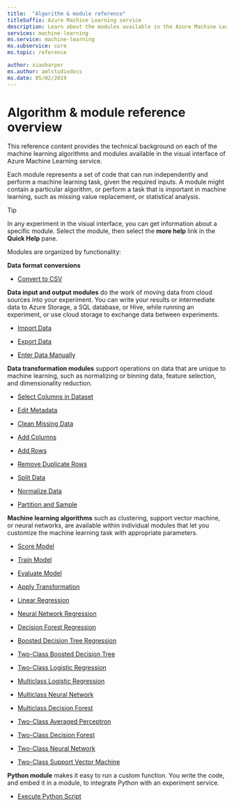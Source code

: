 ```yaml
---
title:  "Algorithm & module reference"
titleSuffix: Azure Machine Learning service
description: Learn about the modules available in the Azure Machine Learning visual interface
services: machine-learning
ms.service: machine-learning
ms.subservice: core
ms.topic: reference

author: xiaoharper
ms.author: amlstudiodocs
ms.date: 05/02/2019
---
```

# Algorithm & module reference overview

This reference content provides the technical background on each of the machine learning algorithms and modules available in the visual interface of Azure Machine Learning service. 

Each module represents a set of code that can run independently and perform a machine learning task, given the required inputs. A module might contain a particular algorithm, or perform a task that is important in machine learning, such as missing value replacement, or statistical analysis. 

> [!TIP]
> In any experiment in the visual interface, you can get information about a specific module. Select the module, then select the **more help** link in the **Quick Help** pane.

Modules are organized by functionality:

**Data format conversions**

  + [Convert to CSV ](convert-to-csv.md)

**Data input and output modules**  do the work of moving data from cloud sources into your experiment. You can write your results or intermediate data to Azure Storage, a SQL database, or Hive, while running an experiment, or use cloud storage to exchange data between experiments.  

  + [Import Data](import-data.md)

  + [Export Data](export-data.md)

  + [Enter Data Manually](enter-data-manually.md)


**Data transformation modules** support operations on data that are unique to machine learning, such as normalizing or binning data, feature selection, and dimensionality reduction.

  + [Select Columns in Dataset](select-columns-in-dataset.md)

  + [Edit Metadata](edit-metadata.md)

  + [Clean Missing Data](clean-missing-data.md)

  + [Add Columns](add-columns.md)

  + [Add Rows](add-rows.md)

  + [Remove Duplicate Rows](remove-duplicate-rows.md)

  + [Split Data](split-data.md)

  + [Normalize Data](normalize-data.md)

  + [Partition and Sample](partition-and-sample.md)


**Machine learning algorithms** such as clustering, support vector machine, or neural networks, are available within individual modules that let you customize the machine learning task with appropriate parameters.  
  + [Score Model](score-model.md)

  + [Train Model](train-model.md)

  + [Evaluate Model](evaluate-model.md)

  + [Apply Transformation](apply-transformation.md)

  + [Linear Regression](linear-regression.md)

  + [Neural Network Regression](neural-network-regression.md)

  + [Decision Forest Regression](decision-forest-regression.md)

  + [Boosted Decision Tree Regression](boosted-decision-tree-regression.md)

  + [Two-Class Boosted Decision Tree](two-class-boosted-decision-tree.md)

  + [Two-Class Logistic Regression](two-class-logistic-regression.md)

  + [Multiclass Logistic Regression](multiclass-logistic-regression.md)

  + [Multiclass Neural Network](multiclass-neural-network.md)

  + [Multiclass Decision Forest](multiclass-decision-forest.md)

  + [Two-Class Averaged Perceptron](two-class-averaged-perceptron.md)

  + [Two-Class Decision Forest](two-class-decision-forest.md)

  + [Two-Class Neural Network](two-class-neural-network.md)

  + [Two-Class Support Vector Machine](two-class-support-vector-machine.md)


**Python module** makes it easy to run a custom function. You write the code, and embed it in a module, to integrate Python with an experiment service.
  + [Execute Python Script](execute-python-script.md)


